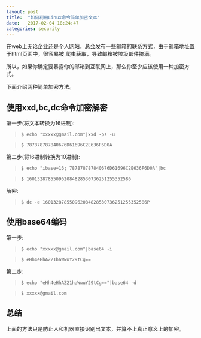 ```yaml
---
layout: post
title:  "如何利用Linux命令简单加密文本"
date:   2017-02-04 18:24:47
categories: security
---
```


在web上无论企业还是个人网站，总会发布一些邮箱的联系方式，由于邮箱地址置于html页面中，很容易被
爬虫获取，导致邮箱被垃圾邮件挤满。

所以，如果你确定要暴露你的邮箱到互联网上，那么你至少应该使用一种加密方式。

下面介绍两种简单加密方法。

## 使用xxd,bc,dc命令加密解密

第一步(将文本转换为16进制):

> `$ echo "xxxxx@gmail.com"|xxd -ps -u` 

> `$ 787878787840676D61696C2E636F6D0A`

第二步(将16进制转换为10进制):

> `$ echo "ibase=16; 787878787840676D61696C2E636F6D0A"|bc`

> `$ 160132878550962084828530736251255352586`


解密:

> `$ dc -e 160132878550962084828530736251255352586P`

## 使用base64编码

第一步: 

> `$ echo "xxxxx@gmail.com"|base64 -i`

> `$ eHh4eHhAZ21haWwuY29tCg==`

第二步:

> `$ echo "eHh4eHhAZ21haWwuY29tCg=="|base64 -d`

> `$ xxxxx@gmail.com`

## 总结

上面的方法只是防止人和机器直接识别出文本，并算不上真正意义上的加密。
